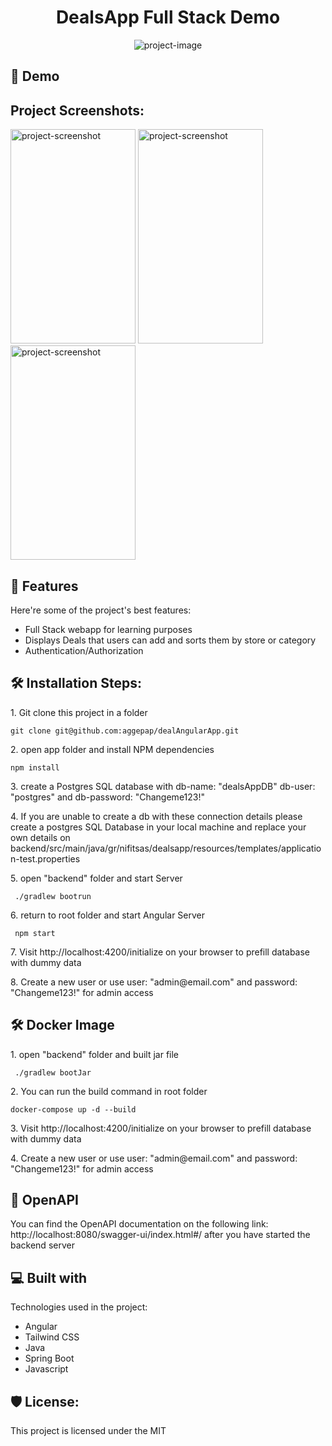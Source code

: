 <h1 align="center" id="title">DealsApp Full Stack Demo</h1>

<p align="center"><img src="https://socialify.git.ci/aggepap/dealAngularApp/image?custom_description=A+demo+project+for+a+full+stack+app+with+Angular%2FJava%2FPostgres&amp;description=1&amp;language=1&amp;name=1&amp;owner=1&amp;theme=Light" alt="project-image"></p>

<h2>🚀 Demo</h2>

<h2>Project Screenshots:</h2>
<p  float="left">

<img src="https://i.ibb.co/C2qZsZC/000178-Deals-App-Mozilla-Firefox.jpg" alt="project-screenshot" width="200" height="343"/>

<img src="https://i.ibb.co/GWXFp5X/000179-Deals-App-Mozilla-Firefox.jpg" alt="project-screenshot" width="200" height="343"/>

<img src="https://i.ibb.co/RcLdH46/000180.jpg" alt="project-screenshot" width="200" height="343"/>

</p>

<h2>🧐 Features</h2>

Here're some of the project's best features:

- Full Stack webapp for learning purposes
- Displays Deals that users can add and sorts them by store or category
- Authentication/Authorization

<h2>🛠️ Installation Steps:</h2>

<p>1. Git clone this project in a folder</p>

```
git clone git@github.com:aggepap/dealAngularApp.git
```

<p>2. open app folder and install NPM dependencies</p>

```
npm install
```

<p>3. create a Postgres SQL database with db-name: "dealsAppDB" db-user: "postgres" and db-password: "Changeme123!"</p>

<p>4. If you are unable to create a db with these connection details please create a postgres SQL Database in your local machine and replace your own details on backend/src/main/java/gr/nifitsas/dealsapp/resources/templates/application-test.properties</p>

<p>5. open "backend" folder and start Server</p>

```
 ./gradlew bootrun
```

<p>6. return to root folder and start Angular Server</p>

```
 npm start
```

<p>7. Visit http://localhost:4200/initialize on your browser to prefill database with dummy data</p>

<p>8. Create a new user or use user: "admin@email.com" and password: "Changeme123!" for admin access</p>

<h2>🛠️ Docker Image</h2>

<p>1. open "backend" folder and built jar file</p>

```
 ./gradlew bootJar
```

<p>2. You can run the build command in root folder </p>

```
docker-compose up -d --build
```

<p>3. Visit http://localhost:4200/initialize on your browser to prefill database with dummy data</p>

<p>4. Create a new user or use user: "admin@email.com" and password: "Changeme123!" for admin access</p>
<h2>🍰 OpenAPI </h2>

<p> You can find the OpenAPI documentation on the following link: http://localhost:8080/swagger-ui/index.html#/
after you have started the backend server</p>

<h2>💻 Built with</h2>

Technologies used in the project:

- Angular
- Tailwind CSS
- Java
- Spring Boot
- Javascript

<h2>🛡️ License:</h2>

This project is licensed under the MIT

```

```
